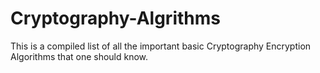 # Cryptography-Algrithms

This is a compiled list of all the important basic Cryptography Encryption Algorithms that one should know. 
